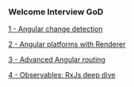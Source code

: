 ### Welcome Interview GoD

[1 - Angular change detection](/angular/change-detection/Angular-change-detection.md)

[2 - Angular platforms with Renderer](/angular/platforms/angular-platforms.md)

[3 - Advanced Angular routing](/angular/advanced-routing/advanced-routing.md)

[4 - Observables: RxJs deep dive](/angular/observables/angular-observables.md)
